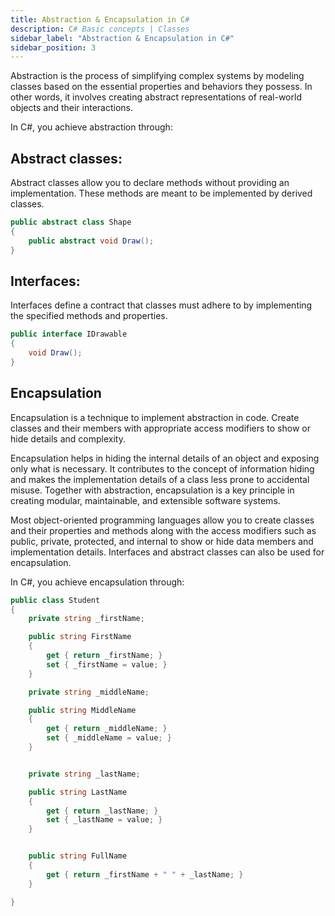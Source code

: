 ```yaml
---
title: Abstraction & Encapsulation in C#
description: C# Basic concepts | Classes
sidebar_label: "Abstraction & Encapsulation in C#"
sidebar_position: 3
---
```


Abstraction is the process of simplifying complex systems by modeling classes based on the essential properties and behaviors they possess. In other words, it involves creating abstract representations of real-world objects and their interactions.

In C#, you achieve abstraction through:

## Abstract classes:

Abstract classes allow you to declare methods without providing an implementation. These methods are meant to be implemented by derived classes.

```csharp
public abstract class Shape
{
    public abstract void Draw();
}
```

## Interfaces:

Interfaces define a contract that classes must adhere to by implementing the specified methods and properties.

```csharp
public interface IDrawable
{
    void Draw();
}
```

## Encapsulation

Encapsulation is a technique to implement abstraction in code. Create classes and their members with appropriate access modifiers to show or hide details and complexity.

Encapsulation helps in hiding the internal details of an object and exposing only what is necessary. It contributes to the concept of information hiding and makes the implementation details of a class less prone to accidental misuse. Together with abstraction, encapsulation is a key principle in creating modular, maintainable, and extensible software systems.

Most object-oriented programming languages allow you to create classes and their properties and methods along with the access modifiers such as public, private, protected, and internal to show or hide data members and implementation details. Interfaces and abstract classes can also be used for encapsulation.

In C#, you achieve encapsulation through:

```csharp
public class Student
{
    private string _firstName;

    public string FirstName
    {
        get { return _firstName; }
        set { _firstName = value; }
    }

    private string _middleName;

    public string MiddleName
    {
        get { return _middleName; }
        set { _middleName = value; }
    }


    private string _lastName;

    public string LastName
    {
        get { return _lastName; }
        set { _lastName = value; }
    }


    public string FullName
    {
        get { return _firstName + " " + _lastName; }
    }

}
```
